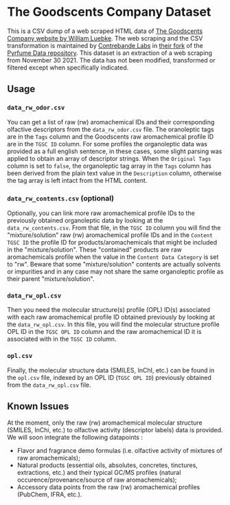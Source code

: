 # The Goodscents Company Dataset

This is a CSV dump of a web scraped HTML data of [The Goodscents Company website by William Luebke](http://www.thegoodscentscompany.com/). The web scraping and the CSV transformation is maintained by [Contrebande Labs](https://github.com/contrebande-labs/) in [their fork](https://github.com/contrebande-labs/pyrfume-data) of the [Pyrfume Data repository](https://github.com/pyrfume/pyrfume-data). This dataset is an extraction of a web scraping from November 30 2021. The data has not been modified, transformed or filtered except when specifically indicated.

## Usage

### `data_rw_odor.csv`

You can get a list of raw (rw) aromachemical IDs and their corresponding olfactive descriptors from the `data_rw_odor.csv` file. The oranoleptic tags are in the `Tags` column and the Goodscents raw aromachemical profile ID are in the `TGSC ID` column. For some profiles the organoleptic data was provided as a full english sentence, in these cases, some slight parsing was applied to obtain an array of descriptor strings. When the `Original Tags` column is set to `false`, the organoleptic tag array in the `Tags` column has been derived from the plain text value in the `Description` column, otherwise the tag array is left intact from the HTML content.

### `data_rw_contents.csv` (optional)

Optionally, you can link more raw aromachemical profile IDs to the previously obtained organoleptic data by looking at the `data_rw_contents.csv`. From that file, in the `TGSC ID` column you will find the "mixture/solution" raw (rw) aromachemical profile IDs and in the `Content TGSC ID` the profile ID for products/aromachemicals that might be included in the "mixture/solution". These "contained" products are raw aromachemicals profile when the value in the `Content Data Category` is set to "rw". Beware that some "mixture/solution" contents are actually solvents or impurities and in any case may not share the same organoleptic profile as their parent "mixture/solution".

### `data_rw_opl.csv`

Then you need the molecular structure(s) profile (OPL) ID(s) associated with each raw aromachemical profile ID obtained previously by looking at the `data_rw_opl.csv`. In this file, you will find the molecular structure profile OPL ID in the `TGSC OPL ID` column and the raw aromachemical ID it is associated with in the `TGSC ID` column.

### `opl.csv`

Finally, the molecular structure data (SMILES, InChI, etc.) can be found in the `opl.csv` file, indexed by an OPL ID (`TGSC OPL ID`) previously obtained from the `data_rw_opl.csv` file.

## Known Issues
At the moment, only the raw (rw) aromachemical molecular structure (SMILES, InChi, etc.) to olfactive activity (descriptor labels) data is provided. We will soon integrate the following datapoints :

* Flavor and fragrance demo formulas (i.e. olfactive activity of mixtures of raw aromachemicals);
* Natural products (essential oils, absolutes, concretes, tinctures, extractions, etc.) and their typical GC/MS profiles (natural occurence/provenance/source of raw aromachemicals);
* Accessory data points from the raw (rw) aromachemical profiles (PubChem, IFRA, etc.).